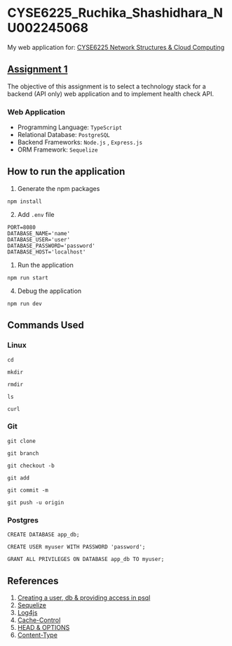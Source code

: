 # CYSE6225_Ruchika_Shashidhara_NU002245068
My web application for: [CYSE6225 Network Structures &amp; Cloud Computing](https://spring2024.csye6225.cloud/)

## [Assignment 1](https://spring2024.csye6225.cloud/assignments/01/)
The objective of this assignment is to select a technology stack for a backend (API only) web application and to implement health check API.

### Web Application

* Programming Language: `TypeScript` 
* Relational Database: `PostgreSQL`
* Backend Frameworks: `Node.js` , `Express.js`
* ORM Framework: `Sequelize`

## How to run the application

1. Generate the npm packages

```
npm install
```

2. Add `.env` file
   
```
PORT=8080
DATABASE_NAME='name'
DATABASE_USER='user'
DATABASE_PASSWORD='password'
DATABASE_HOST='localhost'
```

1. Run the application

```
npm run start
```

4. Debug the application
```
npm run dev
```



## Commands Used

### Linux

```
cd
```

```
mkdir
```

```
rmdir
```

```
ls
```

```
curl
```

### Git

```
git clone
```

```
git branch
```

```
git checkout -b
```

```
git add
```

```
git commit -m
```

```
git push -u origin
```



### Postgres
```
CREATE DATABASE app_db;
```

```
CREATE USER myuser WITH PASSWORD 'password';
```

```
GRANT ALL PRIVILEGES ON DATABASE app_db TO myuser;
```

## References

1. [Creating a user, db & providing access in psql](https://medium.com/coding-blocks/creating-user-database-and-adding-access-on-postgresql-8bfcd2f4a91e) 
2. [Sequelize](https://sequelize.org/docs/v6/getting-started/)
3. [Log4js](https://www.npmjs.com/package/log4js)
4. [Cache-Control](https://developer.mozilla.org/en-US/docs/Web/HTTP/Headers/Cache-Control)
5. [HEAD & OPTIONS](https://stackoverflow.com/questions/6660019/restful-api-methods-head-options#:~:text=OPTIONS%20tells%20you%20things%20such,status%20code%20would%20be%20returned.)
6. [Content-Type](https://developer.mozilla.org/en-US/docs/Web/HTTP/Headers/Content-Type)
